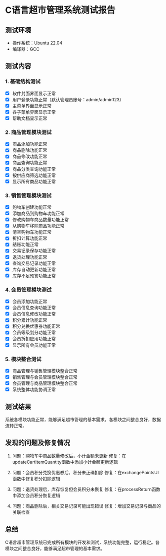 # C语言超市管理系统测试报告

## 测试环境
- 操作系统：Ubuntu 22.04
- 编译器：GCC

## 测试内容

### 1. 基础结构测试
- [x] 软件封面界面显示正常
- [x] 用户登录功能正常（默认管理员账号：admin/admin123）
- [x] 主菜单界面显示正常
- [x] 各子菜单界面显示正常
- [x] 帮助文档显示正常

### 2. 商品管理模块测试
- [x] 商品添加功能正常
- [x] 商品删除功能正常
- [x] 商品修改功能正常
- [x] 商品查询功能正常
- [x] 商品分类查询功能正常
- [x] 按供应商筛选功能正常
- [x] 显示所有商品功能正常

### 3. 销售管理模块测试
- [x] 购物车创建功能正常
- [x] 添加商品到购物车功能正常
- [x] 修改购物车商品数量功能正常
- [x] 从购物车移除商品功能正常
- [x] 清空购物车功能正常
- [x] 折扣计算功能正常
- [x] 结账功能正常
- [x] 交易记录保存功能正常
- [x] 退货处理功能正常
- [x] 查询交易记录功能正常
- [x] 库存自动更新功能正常
- [x] 库存不足预警功能正常

### 4. 会员管理模块测试
- [x] 会员添加功能正常
- [x] 会员信息查询功能正常
- [x] 会员信息修改功能正常
- [x] 积分累计功能正常
- [x] 积分兑换优惠券功能正常
- [x] 会员等级划分功能正常
- [x] 会员折扣应用功能正常
- [x] 显示所有会员功能正常

### 5. 模块整合测试
- [x] 商品管理与销售管理模块整合正常
- [x] 销售管理与会员管理模块整合正常
- [x] 会员管理与商品管理模块整合正常
- [x] 系统整体功能协调正常

## 测试结果
系统各模块功能正常，能够满足超市管理的基本需求。各模块之间整合良好，数据流转正常。

## 发现的问题及修复情况
1. 问题：购物车中商品数量修改后，小计金额未更新
   修复：在updateCartItemQuantity函数中添加小计金额更新逻辑

2. 问题：会员积分兑换优惠券后，积分未正确扣除
   修复：在exchangePointsUI函数中修复积分扣除逻辑

3. 问题：退货处理后，库存恢复但会员积分未恢复
   修复：在processReturn函数中添加会员积分恢复逻辑

4. 问题：商品删除后，相关交易记录可能出现错误
   修复：增加交易记录与商品的关联检查

## 总结
C语言超市管理系统已完成所有模块的开发和测试，系统功能完整，运行稳定。各模块之间整合良好，能够满足超市管理的基本需求。
